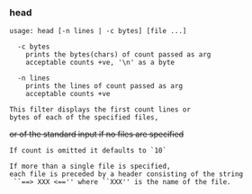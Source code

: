 ### head

`usage: head [-n lines | -c bytes] [file ...]`

```
  -c bytes 
    prints the bytes(chars) of count passed as arg
    acceptable counts +ve, '\n' as a byte
  
  -n lines 
    prints the lines of count passed as arg
    acceptable counts +ve
```

```
This filter displays the first count lines or 
bytes of each of the specified files, 
```

~~or of the standard input if no files are specified~~
```
If count is omitted it defaults to `10`

If more than a single file is specified,
each file is preceded by a header consisting of the string
 ``==> XXX <=='' where ``XXX'' is the name of the file.
```